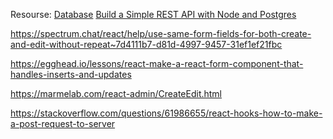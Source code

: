 Resourse:
[Database](https://vitaly-t.github.io/pg-promise/Database.html)
[Build a Simple REST API with Node and Postgres](https://www.split.io/blog/rest-api-node-postgres/)
[](https://jasonwatmore.com/post/2020/10/14/react-hook-form-combined-add-edit-create-update-form-example)

https://spectrum.chat/react/help/use-same-form-fields-for-both-create-and-edit-without-repeat~7d4111b7-d81d-4997-9457-31ef1ef21fbc

https://egghead.io/lessons/react-make-a-react-form-component-that-handles-inserts-and-updates

https://marmelab.com/react-admin/CreateEdit.html

https://stackoverflow.com/questions/61986655/react-hooks-how-to-make-a-post-request-to-server
